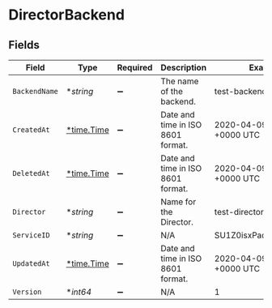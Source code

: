 # DirectorBackend


## Fields

| Field                                      | Type                                       | Required                                   | Description                                | Example                                    |
| ------------------------------------------ | ------------------------------------------ | ------------------------------------------ | ------------------------------------------ | ------------------------------------------ |
| `BackendName`                              | **string*                                  | :heavy_minus_sign:                         | The name of the backend.                   | test-backend                               |
| `CreatedAt`                                | [*time.Time](https://pkg.go.dev/time#Time) | :heavy_minus_sign:                         | Date and time in ISO 8601 format.          | 2020-04-09 18:14:30 +0000 UTC              |
| `DeletedAt`                                | [*time.Time](https://pkg.go.dev/time#Time) | :heavy_minus_sign:                         | Date and time in ISO 8601 format.          | 2020-04-09 18:14:30 +0000 UTC              |
| `Director`                                 | **string*                                  | :heavy_minus_sign:                         | Name for the Director.                     | test-director                              |
| `ServiceID`                                | **string*                                  | :heavy_minus_sign:                         | N/A                                        | SU1Z0isxPaozGVKXdv0eY                      |
| `UpdatedAt`                                | [*time.Time](https://pkg.go.dev/time#Time) | :heavy_minus_sign:                         | Date and time in ISO 8601 format.          | 2020-04-09 18:14:30 +0000 UTC              |
| `Version`                                  | **int64*                                   | :heavy_minus_sign:                         | N/A                                        | 1                                          |
